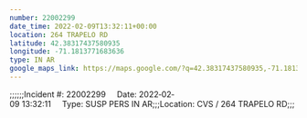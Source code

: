 ```yaml
---
number: 22002299
date_time: 2022-02-09T13:32:11+00:00
location: 264 TRAPELO RD
latitude: 42.38317437580935
longitude: -71.1813771683636
type: IN AR
google_maps_link: https://maps.google.com/?q=42.38317437580935,-71.1813771683636
---
```


;;;;;;Incident #: 22002299     Date: 2022‐02‐09 13:32:11     Type: SUSP PERS IN AR;;;Location: CVS / 264 TRAPELO RD;;;
